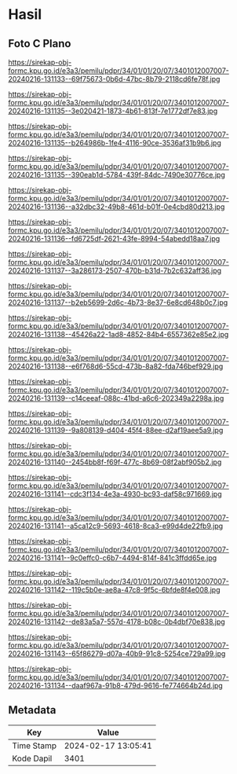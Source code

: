 # Hasil

## Foto C Plano

https://sirekap-obj-formc.kpu.go.id/e3a3/pemilu/pdpr/34/01/01/20/07/3401012007007-20240216-131133--69f75673-0b6d-47bc-8b79-2118cd6fe78f.jpg

https://sirekap-obj-formc.kpu.go.id/e3a3/pemilu/pdpr/34/01/01/20/07/3401012007007-20240216-131135--3e020421-1873-4b61-813f-7e1772df7e83.jpg

https://sirekap-obj-formc.kpu.go.id/e3a3/pemilu/pdpr/34/01/01/20/07/3401012007007-20240216-131135--b264986b-1fe4-4116-90ce-3536af31b9b6.jpg

https://sirekap-obj-formc.kpu.go.id/e3a3/pemilu/pdpr/34/01/01/20/07/3401012007007-20240216-131135--390eab1d-5784-439f-84dc-7490e30776ce.jpg

https://sirekap-obj-formc.kpu.go.id/e3a3/pemilu/pdpr/34/01/01/20/07/3401012007007-20240216-131136--a32dbc32-49b8-461d-b01f-0e4cbd80d213.jpg

https://sirekap-obj-formc.kpu.go.id/e3a3/pemilu/pdpr/34/01/01/20/07/3401012007007-20240216-131136--fd6725df-2621-43fe-8994-54abedd18aa7.jpg

https://sirekap-obj-formc.kpu.go.id/e3a3/pemilu/pdpr/34/01/01/20/07/3401012007007-20240216-131137--3a286173-2507-470b-b31d-7b2c632aff36.jpg

https://sirekap-obj-formc.kpu.go.id/e3a3/pemilu/pdpr/34/01/01/20/07/3401012007007-20240216-131137--b2eb5699-2d6c-4b73-8e37-6e8cd648b0c7.jpg

https://sirekap-obj-formc.kpu.go.id/e3a3/pemilu/pdpr/34/01/01/20/07/3401012007007-20240216-131138--45426a22-1ad8-4852-84b4-6557362e85e2.jpg

https://sirekap-obj-formc.kpu.go.id/e3a3/pemilu/pdpr/34/01/01/20/07/3401012007007-20240216-131138--e6f768d6-55cd-473b-8a82-fda746bef929.jpg

https://sirekap-obj-formc.kpu.go.id/e3a3/pemilu/pdpr/34/01/01/20/07/3401012007007-20240216-131139--c14ceeaf-088c-41bd-a6c6-202349a2298a.jpg

https://sirekap-obj-formc.kpu.go.id/e3a3/pemilu/pdpr/34/01/01/20/07/3401012007007-20240216-131139--9a808139-d404-45f4-88ee-d2af19aee5a9.jpg

https://sirekap-obj-formc.kpu.go.id/e3a3/pemilu/pdpr/34/01/01/20/07/3401012007007-20240216-131140--2454bb8f-f69f-477c-8b69-08f2abf905b2.jpg

https://sirekap-obj-formc.kpu.go.id/e3a3/pemilu/pdpr/34/01/01/20/07/3401012007007-20240216-131141--cdc3f134-4e3a-4930-bc93-daf58c971669.jpg

https://sirekap-obj-formc.kpu.go.id/e3a3/pemilu/pdpr/34/01/01/20/07/3401012007007-20240216-131141--a5ca12c9-5693-4618-8ca3-e99d4de22fb9.jpg

https://sirekap-obj-formc.kpu.go.id/e3a3/pemilu/pdpr/34/01/01/20/07/3401012007007-20240216-131141--9c0effc0-c6b7-4494-814f-841c3ffdd65e.jpg

https://sirekap-obj-formc.kpu.go.id/e3a3/pemilu/pdpr/34/01/01/20/07/3401012007007-20240216-131142--119c5b0e-ae8a-47c8-9f5c-6bfde8f4e008.jpg

https://sirekap-obj-formc.kpu.go.id/e3a3/pemilu/pdpr/34/01/01/20/07/3401012007007-20240216-131142--de83a5a7-557d-4178-b08c-0b4dbf70e838.jpg

https://sirekap-obj-formc.kpu.go.id/e3a3/pemilu/pdpr/34/01/01/20/07/3401012007007-20240216-131143--65f86279-d07a-40b9-91c8-5254ce729a99.jpg

https://sirekap-obj-formc.kpu.go.id/e3a3/pemilu/pdpr/34/01/01/20/07/3401012007007-20240216-131134--daaf967a-91b8-479d-9616-fe774664b24d.jpg


## Metadata

| Key        | Value               |
| ---------- | ------------------- |
| Time Stamp | 2024-02-17 13:05:41 |
| Kode Dapil | 3401                |



